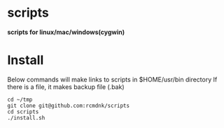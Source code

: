 scripts
=======

**scripts for linux/mac/windows(cygwin)**

# Install

Below commands will make links to scripts in $HOME/usr/bin directory
If there is a file, it makes backup file (.bak)

    cd ~/tmp
    git clone git@github.com:rcmdnk/scripts
    cd scripts
    ./install.sh
